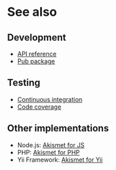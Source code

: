 # See also

## Development
* [API reference](https://cedx.github.io/akismet.dart/api)
* [Pub package](https://pub.dartlang.org/packages/akismet)

## Testing
* [Continuous integration](https://travis-ci.org/cedx/akismet.dart)
* [Code coverage](https://coveralls.io/github/cedx/akismet.dart)

## Other implementations
* Node.js: [Akismet for JS](https://cedx.github.io/akismet.js)
* PHP: [Akismet for PHP](https://cedx.github.io/akismet.php)
* Yii Framework: [Akismet for Yii](https://cedx.github.io/yii2-akismet)

